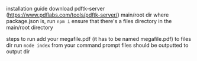 installation guide
download pdftk-server (https://www.pdflabs.com/tools/pdftk-server/)
main/root dir where package.json is, run `npm i`
ensure that there's a files directory in the main/root directory


steps to run
add your megafile.pdf (it has to be named megafile.pdf) to files dir
run `node index` from your command prompt
files should be outputted to output dir